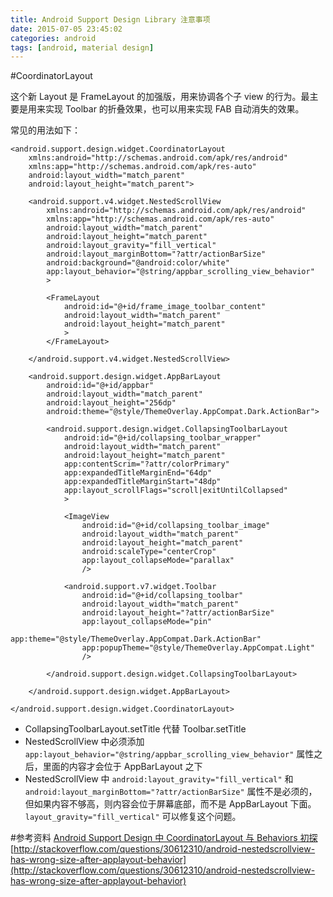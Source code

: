 ```yaml
---
title: Android Support Design Library 注意事项
date: 2015-07-05 23:45:02
categories: android
tags: [android, material design]
---
```


#CoordinatorLayout

这个新 Layout 是 FrameLayout 的加强版，用来协调各个子 view 的行为。最主要是用来实现 Toolbar 的折叠效果，也可以用来实现 FAB 自动消失的效果。

常见的用法如下：

```
<android.support.design.widget.CoordinatorLayout
    xmlns:android="http://schemas.android.com/apk/res/android"
    xmlns:app="http://schemas.android.com/apk/res-auto"
    android:layout_width="match_parent"
    android:layout_height="match_parent">

    <android.support.v4.widget.NestedScrollView
        xmlns:android="http://schemas.android.com/apk/res/android"
        xmlns:app="http://schemas.android.com/apk/res-auto"
        android:layout_width="match_parent"
        android:layout_height="match_parent"
        android:layout_gravity="fill_vertical"
        android:layout_marginBottom="?attr/actionBarSize"
        android:background="@android:color/white"
        app:layout_behavior="@string/appbar_scrolling_view_behavior"
        >

        <FrameLayout
            android:id="@+id/frame_image_toolbar_content"
            android:layout_width="match_parent"
            android:layout_height="match_parent"
            >
        </FrameLayout>

    </android.support.v4.widget.NestedScrollView>

    <android.support.design.widget.AppBarLayout
        android:id="@+id/appbar"
        android:layout_width="match_parent"
        android:layout_height="256dp"
        android:theme="@style/ThemeOverlay.AppCompat.Dark.ActionBar">

        <android.support.design.widget.CollapsingToolbarLayout
            android:id="@+id/collapsing_toolbar_wrapper"
            android:layout_width="match_parent"
            android:layout_height="match_parent"
            app:contentScrim="?attr/colorPrimary"
            app:expandedTitleMarginEnd="64dp"
            app:expandedTitleMarginStart="48dp"
            app:layout_scrollFlags="scroll|exitUntilCollapsed"
            >

            <ImageView
                android:id="@+id/collapsing_toolbar_image"
                android:layout_width="match_parent"
                android:layout_height="match_parent"
                android:scaleType="centerCrop"
                app:layout_collapseMode="parallax"
                />

            <android.support.v7.widget.Toolbar
                android:id="@+id/collapsing_toolbar"
                android:layout_width="match_parent"
                android:layout_height="?attr/actionBarSize"
                app:layout_collapseMode="pin"
                app:theme="@style/ThemeOverlay.AppCompat.Dark.ActionBar"
                app:popupTheme="@style/ThemeOverlay.AppCompat.Light"
                />

        </android.support.design.widget.CollapsingToolbarLayout>

    </android.support.design.widget.AppBarLayout>

</android.support.design.widget.CoordinatorLayout>
```

- CollapsingToolbarLayout.setTitle 代替 Toolbar.setTitle
- NestedScrollView 中必须添加 `app:layout_behavior="@string/appbar_scrolling_view_behavior"` 属性之后，里面的内容才会位于 AppBarLayout 之下
- NestedScrollView 中 `android:layout_gravity="fill_vertical"` 和 `android:layout_marginBottom="?attr/actionBarSize"` 属性不是必须的，但如果内容不够高，则内容会位于屏幕底部，而不是 AppBarLayout 下面。`layout_gravity="fill_vertical"` 可以修复这个问题。



#参考资料
[Android Support Design 中 CoordinatorLayout 与 Behaviors 初探](http://segmentfault.com/a/1190000002888109)
[http://stackoverflow.com/questions/30612310/android-nestedscrollview-has-wrong-size-after-applayout-behavior](http://stackoverflow.com/questions/30612310/android-nestedscrollview-has-wrong-size-after-applayout-behavior)
